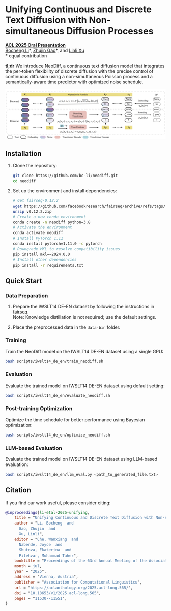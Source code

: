 # Unifying Continuous and Discrete Text Diffusion with Non-simultaneous Diffusion Processes
[**ACL 2025 Oral Presentation**](https://arxiv.org/abs/2505.22165)  
[Bocheng Li](https://sites.google.com/view/bochengli)\*, [Zhujin Gao](https://scholar.google.com/citations?user=D97LBXMAAAAJ)\*, and [Linli Xu](http://staff.ustc.edu.cn/~linlixu)  
\* equal contribution

**tl;dr** We introduce NeoDiff, a continuous text diffusion model that integrates the per-token flexibility of discrete diffusion with the precise control of continuous diffusion using a non-simultaneous Poisson process and a semantically-aware time predictor with optimized noise schedule.

![teaser](assets/model.png)
## Installation

1. Clone the repository:
   ```bash
   git clone https://github.com/bc-li/neodiff.git
   cd neodiff
   ```

2. Set up the environment and install dependencies:
   ```bash
   # Get fairseq-0.12.2
   wget https://github.com/facebookresearch/fairseq/archive/refs/tags/v0.12.2.zip
   unzip v0.12.2.zip
   # Create a new conda environment
   conda create -n neodiff python=3.8
   # Activate the environment
   conda activate neodiff
   # Install PyTorch 1.11
   conda install pytorch=1.11.0 -c pytorch
   # Downgrade MKL to resolve compatibility issues
   pip install mkl==2024.0.0
   # Install other dependencies
   pip install -r requirements.txt
   ```

## Quick Start

### Data Preparation

1. Prepare the IWSLT14 DE-EN dataset by following the instructions in [fairseq](https://github.com/facebookresearch/fairseq/tree/main/examples/translation#iwslt14-german-to-english-transformer).  
   Note: Knowledge distillation is not required; use the default settings.

2. Place the preprocessed data in the `data-bin` folder.

### Training

Train the NeoDiff model on the IWSLT14 DE-EN dataset using a single GPU:
```bash
bash scripts/iwslt14_de_en/train_neodiff.sh
```

### Evaluation

Evaluate the trained model on IWSLT14 DE-EN dataset using default setting:
```bash
bash scripts/iwslt14_de_en/evaluate_neodiff.sh
```

### Post-training Optimization

Optimize the time schedule for better performance using Bayesian optimization:
```bash
bash scripts/iwslt14_de_en/optimize_neodiff.sh
```

### LLM-based Evaluation

Evaluate the trained model on IWSLT14 DE-EN dataset using LLM-based evaluation:
```bash
bash scripts/iwslt14_de_en/llm_eval.py <path_to_generated_file.txt>
```

## Citation
If you find our work useful, please consider citing:
```bibtex
@inproceedings{li-etal-2025-unifying,
    title = "Unifying Continuous and Discrete Text Diffusion with Non-simultaneous Diffusion Processes",
    author = "Li, Bocheng  and
      Gao, Zhujin  and
      Xu, Linli",
    editor = "Che, Wanxiang  and
      Nabende, Joyce  and
      Shutova, Ekaterina  and
      Pilehvar, Mohammad Taher",
    booktitle = "Proceedings of the 63rd Annual Meeting of the Association for Computational Linguistics (Volume 1: Long Papers)",
    month = jul,
    year = "2025",
    address = "Vienna, Austria",
    publisher = "Association for Computational Linguistics",
    url = "https://aclanthology.org/2025.acl-long.565/",
    doi = "10.18653/v1/2025.acl-long.565",
    pages = "11530--11551",
}
```

